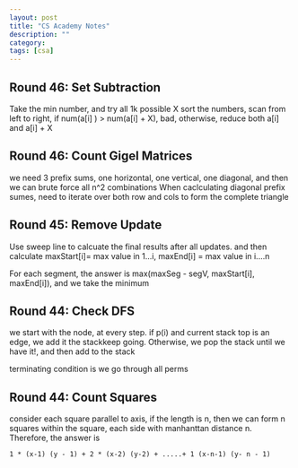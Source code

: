 ```yaml
---
layout: post
title: "CS Academy Notes"
description: ""
category: 
tags: [csa]
---
```


Round 46: Set Subtraction	
---------
Take the min number, and try all 1k possible X
sort the numbers, scan from left to right, if num(a[i] ) > num(a[i] + X), bad, otherwise, reduce both a[i] and a[i] + X


Round 46: Count Gigel Matrices
---------
we need 3 prefix sums, one horizontal, one vertical, one diagonal, and then we can brute force all n^2 combinations
When caclculating diagonal prefix sumes, need to iterate over both row and cols to form the complete triangle


Round 45: Remove Update
---------
Use sweep line to calcuate the final results after all updates. and then calculate maxStart[i]= max value in 1...i, maxEnd[i] = max value in i....n

For each segment, the answer is max(maxSeg - segV, maxStart[i], maxEnd[i]), and we take the minimum


Round 44: Check DFS
----------
we start with the node, at every step. if p(i) and current stack top is an edge, we add it the stackkeep going. Otherwise,  we pop the stack until we have it!, and then add to the stack

terminating condition is we go through all perms


Round 44: Count Squares
---------
consider each square parallel to axis, if the length is n, then we can form n squares within the square, each side with manhanttan distance n. Therefore, the answer is

```
1 * (x-1) (y - 1) + 2 * (x-2) (y-2) + .....+ 1 (x-n-1) (y- n - 1)
```











